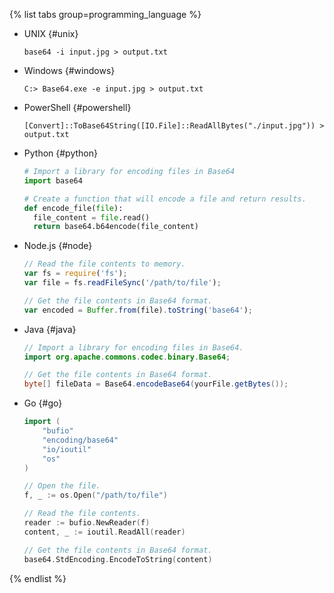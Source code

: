 
{% list tabs group=programming_language %}

- UNIX {#unix}

  ```
  base64 -i input.jpg > output.txt
  ```

- Windows {#windows}

  ```
  C:> Base64.exe -e input.jpg > output.txt
  ```

- PowerShell {#powershell}

  ```
  [Convert]::ToBase64String([IO.File]::ReadAllBytes("./input.jpg")) > output.txt
  ```

- Python {#python}

  ```python
  # Import a library for encoding files in Base64
  import base64

  # Create a function that will encode a file and return results.
  def encode_file(file):
    file_content = file.read()
    return base64.b64encode(file_content)
  ```

- Node.js {#node}

  ```js
  // Read the file contents to memory.
  var fs = require('fs');
  var file = fs.readFileSync('/path/to/file');

  // Get the file contents in Base64 format.
  var encoded = Buffer.from(file).toString('base64');
  ```

- Java {#java}

  ```java
  // Import a library for encoding files in Base64.
  import org.apache.commons.codec.binary.Base64;

  // Get the file contents in Base64 format.
  byte[] fileData = Base64.encodeBase64(yourFile.getBytes());
  ```

- Go {#go}

  ```go
  import (
      "bufio"
      "encoding/base64"
      "io/ioutil"
      "os"
  )

  // Open the file.
  f, _ := os.Open("/path/to/file")

  // Read the file contents.
  reader := bufio.NewReader(f)
  content, _ := ioutil.ReadAll(reader)

  // Get the file contents in Base64 format.
  base64.StdEncoding.EncodeToString(content)
  ```

{% endlist %}